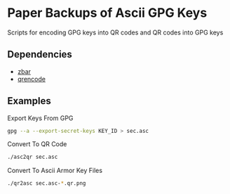 # Paper Backups of Ascii GPG Keys
Scripts for encoding GPG keys into QR codes and QR codes into GPG keys

## Dependencies
* [zbar](https://zbar.sourceforge.net/)
* [qrencode](https://fukuchi.org/works/qrencode/index.html.en)

## Examples
Export Keys From GPG
```bash
gpg --a --export-secret-keys KEY_ID > sec.asc
```
Convert To QR Code
```bash
./asc2qr sec.asc 
```
Convert To Ascii Armor Key Files
```bash
./qr2asc sec.asc-*.qr.png    
```